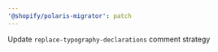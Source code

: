 ```yaml
---
'@shopify/polaris-migrator': patch
---
```


Update `replace-typography-declarations` comment strategy
